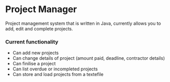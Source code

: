 # Project Manager
Project management system that is written in Java, currently allows you to add, edit and complete projects.

### Current functionality
* Can add new projects
* Can change details of project (amount paid, deadline, contractor details)
* Can finilise a project
* Can list overdue or incompleted projects
* Can store and load projects from a textefile
